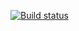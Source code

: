 [![Build status](https://ci.appveyor.com/api/projects/status/v2nq4m57prg5wi9u?svg=true)](https://ci.appveyor.com/project/Ash72651/changedate)